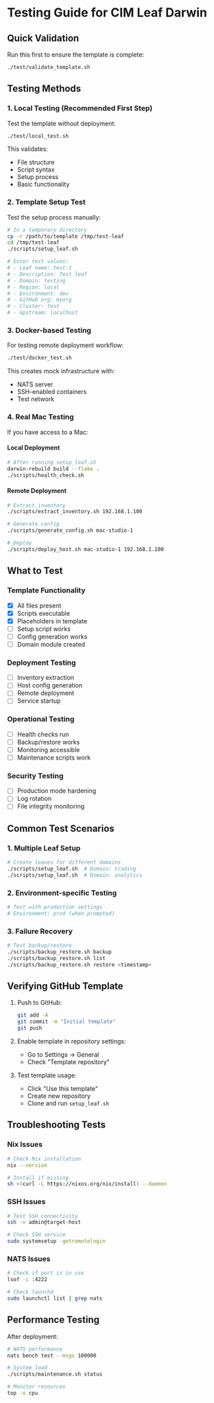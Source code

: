# Testing Guide for CIM Leaf Darwin

## Quick Validation

Run this first to ensure the template is complete:

```bash
./test/validate_template.sh
```

## Testing Methods

### 1. Local Testing (Recommended First Step)

Test the template without deployment:

```bash
./test/local_test.sh
```

This validates:
- File structure
- Script syntax  
- Setup process
- Basic functionality

### 2. Template Setup Test

Test the setup process manually:

```bash
# In a temporary directory
cp -r /path/to/template /tmp/test-leaf
cd /tmp/test-leaf
./scripts/setup_leaf.sh

# Enter test values:
# - Leaf name: test-1
# - Description: Test leaf
# - Domain: testing
# - Region: local
# - Environment: dev
# - GitHub org: myorg
# - Cluster: test
# - Upstream: localhost
```

### 3. Docker-based Testing

For testing remote deployment workflow:

```bash
./test/docker_test.sh
```

This creates mock infrastructure with:
- NATS server
- SSH-enabled containers
- Test network

### 4. Real Mac Testing

If you have access to a Mac:

#### Local Deployment
```bash
# After running setup_leaf.sh
darwin-rebuild build --flake .
./scripts/health_check.sh
```

#### Remote Deployment
```bash
# Extract inventory
./scripts/extract_inventory.sh 192.168.1.100

# Generate config
./scripts/generate_config.sh mac-studio-1

# Deploy
./scripts/deploy_host.sh mac-studio-1 192.168.1.100
```

## What to Test

### Template Functionality
- [x] All files present
- [x] Scripts executable
- [x] Placeholders in template
- [ ] Setup script works
- [ ] Config generation works
- [ ] Domain module created

### Deployment Testing
- [ ] Inventory extraction
- [ ] Host config generation
- [ ] Remote deployment
- [ ] Service startup

### Operational Testing  
- [ ] Health checks run
- [ ] Backup/restore works
- [ ] Monitoring accessible
- [ ] Maintenance scripts work

### Security Testing
- [ ] Production mode hardening
- [ ] Log rotation
- [ ] File integrity monitoring

## Common Test Scenarios

### 1. Multiple Leaf Setup
```bash
# Create leaves for different domains
./scripts/setup_leaf.sh  # Domain: trading
./scripts/setup_leaf.sh  # Domain: analytics
```

### 2. Environment-specific Testing
```bash
# Test with production settings
# Environment: prod (when prompted)
```

### 3. Failure Recovery
```bash
# Test backup/restore
./scripts/backup_restore.sh backup
./scripts/backup_restore.sh list
./scripts/backup_restore.sh restore <timestamp>
```

## Verifying GitHub Template

1. Push to GitHub:
   ```bash
   git add -A
   git commit -m "Initial template"
   git push
   ```

2. Enable template in repository settings:
   - Go to Settings → General
   - Check "Template repository"

3. Test template usage:
   - Click "Use this template"
   - Create new repository
   - Clone and run `setup_leaf.sh`

## Troubleshooting Tests

### Nix Issues
```bash
# Check Nix installation
nix --version

# Install if missing
sh <(curl -L https://nixos.org/nix/install) --daemon
```

### SSH Issues  
```bash
# Test SSH connectivity
ssh -v admin@target-host

# Check SSH service
sudo systemsetup -getremotelogin
```

### NATS Issues
```bash
# Check if port is in use
lsof -i :4222

# Check launchd
sudo launchctl list | grep nats
```

## Performance Testing

After deployment:

```bash
# NATS performance
nats bench test --msgs 100000

# System load
./scripts/maintenance.sh status

# Monitor resources
top -o cpu
```